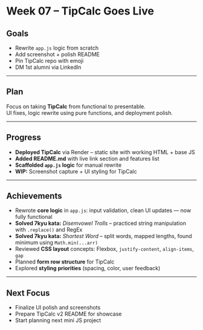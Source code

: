 # Week 07 – TipCalc Goes Live

## Goals
- Rewrite `app.js` logic from scratch  
- Add screenshot + polish README  
- Pin TipCalc repo with emoji  
- DM 1st alumni via LinkedIn  

---

## Plan
Focus on taking **TipCalc** from functional to presentable.  
UI fixes, logic rewrite using pure functions, and deployment polish.

---

## Progress
- **Deployed TipCalc** via Render – static site with working HTML + base JS  
- **Added README.md** with live link section and features list  
- **Scaffolded `app.js` logic** for manual rewrite  
- **WIP:** Screenshot capture + UI styling for TipCalc  

---

## Achievements
- Rewrote **core logic** in `app.js`: input validation, clean UI updates — now fully functional  
- **Solved 7kyu kata:** *Disemvowel Trolls* – practiced string manipulation with `.replace()` and RegEx  
- **Solved 7kyu kata:** *Shortest Word* – split words, mapped lengths, found minimum using `Math.min(...arr)`  
- Reviewed **CSS layout** concepts: Flexbox, `justify-content`, `align-items`, `gap`  
- Planned **form row structure** for TipCalc  
- Explored **styling priorities** (spacing, color, user feedback)

---

## Next Focus
- Finalize UI polish and screenshots  
- Prepare TipCalc v2 README for showcase  
- Start planning next mini JS project

